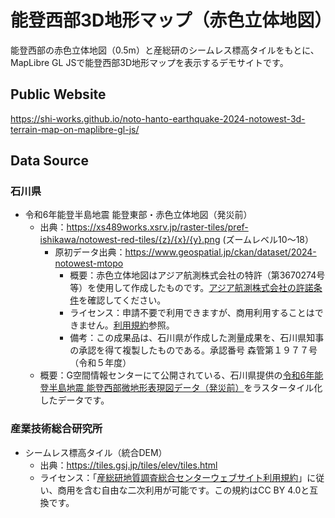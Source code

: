 # 能登西部3D地形マップ（赤色立体地図）
能登西部の赤色立体地図（0.5m）と産総研のシームレス標高タイルをもとに、MapLibre GL JSで能登西部3D地形マップを表示するデモサイトです。

## Public Website
https://shi-works.github.io/noto-hanto-earthquake-2024-notowest-3d-terrain-map-on-maplibre-gl-js/

## Data Source
### 石川県
- 令和6年能登半島地震 能登東部・赤色立体地図（発災前）
    - 出典：https://xs489works.xsrv.jp/raster-tiles/pref-ishikawa/notowest-red-tiles/{z}/{x}/{y}.png (ズームレベル10～18）
      - 原初データ出典：https://www.geospatial.jp/ckan/dataset/2024-notowest-mtopo
        - 概要：赤色立体地図はアジア航測株式会社の特許（第3670274号等）を使用して作成したものです。[アジア航測株式会社の許諾条件](https://www.rrim.jp/researcher/)を確認してください。
        - ライセンス：申請不要で利用できますが、商用利用することはできません。[利用規約](https://www.geospatial.jp/ckan/dataset/2024-notowest-mtopo/resource/e4b926f4-3e94-48b2-afb0-92e94830516e)参照。
        - 備考：この成果品は、石川県が作成した測量成果を、石川県知事の承認を得て複製したものである。承認番号 森管第１９７７号（令和５年度）
    - 概要：G空間情報センターにて公開されている、石川県提供の[令和6年能登半島地震 能登西部微地形表現図データ（発災前）](https://www.geospatial.jp/ckan/dataset/2024-notowest-mtopo)をラスタータイル化したデータです。
    
### 産業技術総合研究所
- シームレス標高タイル（統合DEM）
    - 出典：https://tiles.gsj.jp/tiles/elev/tiles.html
    - ライセンス：「[産総研地質調査総合センターウェブサイト利用規約](https://www.gsj.jp/license/license.html)」に従い、商用を含む自由な二次利用が可能です。この規約はCC BY 4.0と互換です。
